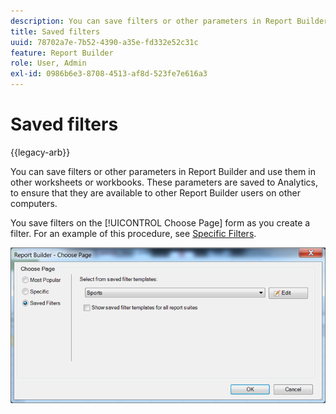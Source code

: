 ```yaml
---
description: You can save filters or other parameters in Report Builder and use them in other worksheets or workbooks. These parameters are saved to Analytics, to ensure that they are available to other Report Builder users on other computers.
title: Saved filters
uuid: 78702a7e-7b52-4390-a35e-fd332e52c31c
feature: Report Builder
role: User, Admin
exl-id: 0986b6e3-8708-4513-af8d-523fe7e616a3
---
```

# Saved filters

{{legacy-arb}}

You can save filters or other parameters in Report Builder and use them in other worksheets or workbooks. These parameters are saved to Analytics, to ensure that they are available to other Report Builder users on other computers.

You save filters on the [!UICONTROL Choose Page] form as you create a filter. For an example of this procedure, see [Specific Filters](/help/analyze/legacy-report-builder/layout/c-filter-dimensions/t-specific-filters.md).

![Screenshot of the Choose Page form and options for Most Popular, Specific, and Saved Filters pages.](assets/choose_page_saved.png)
